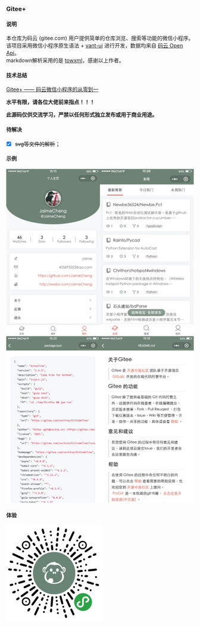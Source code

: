 ### Gitee+

#### 说明
本仓库为码云 (gitee.com) 用户提供简单的仓库浏览、搜索等功能的微信小程序。  
该项目采用微信小程序原生语法  + [ vant-ui](https://github.com/youzan/vant-weapp) 进行开发，数据均来自 [码云 Open Api](https://gitee.com/api/v5/swagger#/getV5ReposOwnerRepoStargazers?ex=no)。  
markdown解析采用的是 [towxml](https://github.com/sbfkcel/towxml)，感谢以上作者。  

#### 技术总结
[Gitee+ —— 码云微信小程序的从零到一](https://www.jianshu.com/p/cc3c9df6db96)

**水平有限，请各位大佬前来指点！！！**  

**此源码仅供交流学习，严禁以任何形式独立发布或用于商业用途。**

#### 待解决
- [x] ~~svg等文件的解析~~；

#### 示例
![](./img/1.png)
![](./img/2.png)

#### 体验
![](./img/qr.jpeg)

